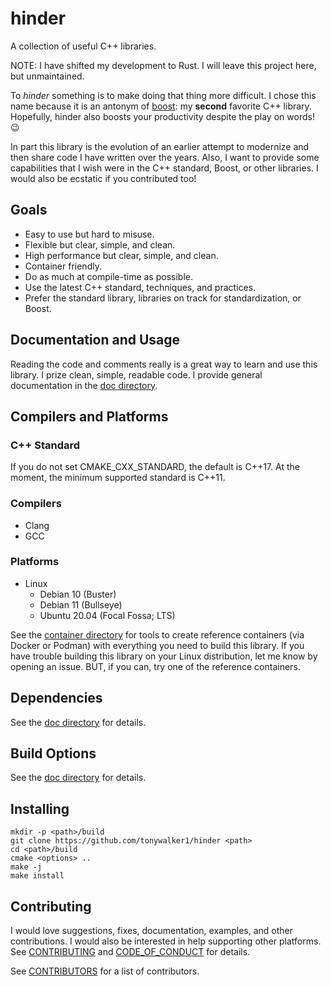 # hinder

A collection of useful C++ libraries.

NOTE: I have shifted my development to Rust. I will leave this project here, but unmaintained.

To *hinder* something is to make doing that thing more difficult. I chose this name because it is an
antonym of [boost](https://www.boost.org/): my **second** favorite C++ library. Hopefully, hinder
also boosts your productivity despite the play on words! :wink:

In part this library is the evolution of an earlier attempt to modernize and then share code I have
written over the years. Also, I want to provide some capabilities that I wish were in the C++
standard, Boost, or other libraries. I would also be ecstatic if you contributed too!

## Goals

* Easy to use but hard to misuse.
* Flexible but clear, simple, and clean.
* High performance but clear, simple, and clean.
* Container friendly.
* Do as much at compile-time as possible.
* Use the latest C++ standard, techniques, and practices.
* Prefer the standard library, libraries on track for standardization, or Boost.

## Documentation and Usage

Reading the code and comments really is a great way to learn and use this library. I prize clean,
simple, readable code. I provide general documentation in the [doc directory](./doc/contents.md).

## Compilers and Platforms

### C++ Standard

If you do not set CMAKE_CXX_STANDARD, the default is C++17. At the moment, the minimum supported
standard is C++11.

### Compilers

* Clang
* GCC

### Platforms

* Linux
  * Debian 10 (Buster)
  * Debian 11 (Bullseye)
  * Ubuntu 20.04 (Focal Fossa; LTS)

See the [container directory](./container) for tools to create reference containers (via Docker or
Podman) with everything you need to build this library. If you have trouble building this library on
your Linux distribution, let me know by opening an issue. BUT, if you can, try one of the reference
containers.

## Dependencies

See the [doc directory](./doc/contents.md) for details.

## Build Options

See the [doc directory](./doc/contents.md) for details.

## Installing
```shell
mkdir -p <path>/build
git clone https://github.com/tonywalker1/hinder <path>
cd <path>/build
cmake <options> ..
make -j
make install
```

## Contributing

I would love suggestions, fixes, documentation, examples, and other contributions. I would also be
interested in help supporting other platforms. See [CONTRIBUTING](./CONTRIBUTING.md) and 
[CODE_OF_CONDUCT](./CODE_OF_CONDUCT.md) for details.

See [CONTRIBUTORS](./CONTRIBUTORS.md) for a list of contributors.
